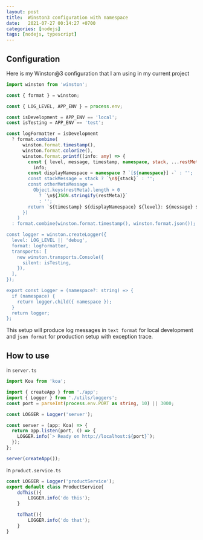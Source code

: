 ```yaml
---
layout: post
title:  Winston3 configuration with namespace
date:   2021-07-27 00:14:27 +0700
categories: [nodejs]
tags: [nodejs, typescript]
---
```


## Configuration

Here is my Winston@3 configuration that I am using in my current project

```ts
import winston from 'winston';

const { format } = winston;

const { LOG_LEVEL, APP_ENV } = process.env;

const isDevelopment = APP_ENV == 'local';
const isTesting = APP_ENV == 'test';

const logFormatter = isDevelopment
  ? format.combine(
      winston.format.timestamp(),
      winston.format.colorize(),
      winston.format.printf((info: any) => {
        const { level, message, timestamp, namespace, stack, ...restMeta } =
          info;
        const displayNamespace = namespace ? `[${namespace}] -` : '';
        const stackMessage = stack ? `\n${stack}` : '';
        const otherMetaMessage =
          Object.keys(restMeta).length > 0
            ? `\n${JSON.stringify(restMeta)}`
            : '';
        return `${timestamp} ${displayNamespace} ${level}: ${message} ${otherMetaMessage}${stackMessage}`;
      })
    )
  : format.combine(winston.format.timestamp(), winston.format.json());

const logger = winston.createLogger({
  level: LOG_LEVEL || 'debug',
  format: logFormatter,
  transports: [
    new winston.transports.Console({
      silent: isTesting,
    }),
  ],
});

export const Logger = (namespace?: string) => {
  if (namespace) {
    return logger.child({ namespace });
  }
  return logger;
};

```

This setup will produce log messages in `text format` for local development and `json format` for production setup with exception trace.

## How to use

in `server.ts`

```ts
import Koa from 'koa';

import { createApp } from './app';
import { Logger } from './utils/loggers';
const port = parseInt(process.env.PORT as string, 10) || 3000;

const LOGGER = Logger('server');

const server = (app: Koa) => {
  return app.listen(port, () => {
    LOGGER.info(`> Ready on http://localhost:${port}`);
  });
};

server(createApp());

```



in `product.service.ts`

```ts
const LOGGER = Logger('productService');
export default class ProductService{
	doThis(){
		LOGGER.info('do this');
	}

	toThat(){
		LOGGER.info('do that');
	}
}
```
